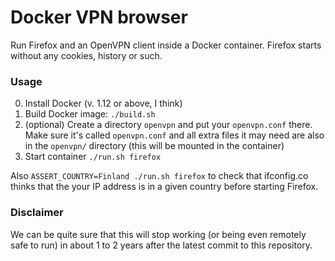 # Docker VPN browser

Run Firefox and an OpenVPN client inside a Docker container. Firefox starts
without any cookies, history or such.

### Usage

 0. Install Docker (v. 1.12 or above, I think)
 1. Build Docker image: `./build.sh`
 2. (optional) Create a directory `openvpn` and put your `openvpn.conf` there.
    Make sure it's called `openvpn.conf` and all extra files it may need are
    also in the `openvpn/` directory (this will be mounted in the container)
 3. Start container `./run.sh firefox`

Also `ASSERT_COUNTRY=Finland ./run.sh firefox` to check that ifconfig.co thinks
that the your IP address is in a given country before starting Firefox.

### Disclaimer

We can be quite sure that this will stop working (or being even remotely safe
to run) in about 1 to 2 years after the latest commit to this repository.
